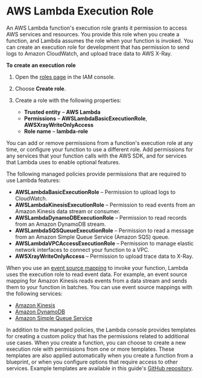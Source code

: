 # AWS Lambda Execution Role<a name="lambda-intro-execution-role"></a>

An AWS Lambda function's execution role grants it permission to access AWS services and resources\. You provide this role when you create a function, and Lambda assumes the role when your function is invoked\. You can create an execution role for development that has permission to send logs to Amazon CloudWatch, and upload trace data to AWS X\-Ray\.

**To create an execution role**

1. Open the [roles page](https://console.aws.amazon.com/iam/home#/roles) in the IAM console\.

1. Choose **Create role**\.

1. Create a role with the following properties:
   + **Trusted entity** – **AWS Lambda**
   + **Permissions** – **AWSLambdaBasicExecutionRole**, **AWSXrayWriteOnlyAccess**
   + **Role name** – **lambda\-role**

You can add or remove permissions from a function's execution role at any time, or configure your function to use a different role\. Add permissions for any services that your function calls with the AWS SDK, and for services that Lambda uses to enable optional features\.

The following managed policies provide permissions that are required to use Lambda features:
+ **AWSLambdaBasicExecutionRole** – Permission to upload logs to CloudWatch\.
+ **AWSLambdaKinesisExecutionRole** – Permission to read events from an Amazon Kinesis data stream or consumer\.
+ **AWSLambdaDynamoDBExecutionRole** – Permission to read records from an Amazon DynamoDB stream\.
+ **AWSLambdaSQSQueueExecutionRole** – Permission to read a message from an Amazon Simple Queue Service \(Amazon SQS\) queue\.
+ **AWSLambdaVPCAccessExecutionRole** – Permission to manage elastic network interfaces to connect your function to a VPC\.
+ **AWSXrayWriteOnlyAccess** – Permission to upload trace data to X\-Ray\.

When you use an [event source mapping](intro-invocation-modes.md) to invoke your function, Lambda uses the execution role to read event data\. For example, an event source mapping for Amazon Kinesis reads events from a data stream and sends them to your function in batches\. You can use event source mappings with the following services:
+ [Amazon Kinesis](with-kinesis.md)
+ [Amazon DynamoDB](with-ddb.md)
+ [Amazon Simple Queue Service](with-sqs.md)

In addition to the managed policies, the Lambda console provides templates for creating a custom policy that has the permissions related to additional use cases\. When you create a function, you can choose to create a new execution role with permissions from one or more templates\. These templates are also applied automatically when you create a function from a blueprint, or when you configure options that require access to other services\. Example templates are available in this guide's [GitHub repository](https://github.com/awsdocs/aws-lambda-developer-guide/tree/master/iam-policies)\.